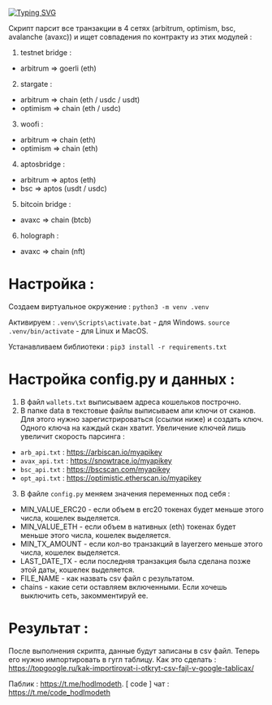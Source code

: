 [![Typing SVG](https://readme-typing-svg.herokuapp.com?color=%2336BCF7&lines=LayerZero+:+tx_checker)](https://git.io/typing-svg)

Скрипт парсит все транзакции в 4 сетях (arbitrum, optimism, bsc, avalanche (avaxc)) и ищет совпадения по контракту из этих модулей :

1. testnet bridge : 
- arbitrum => goerli (eth) 
2. stargate : 
- arbitrum => chain (eth / usdc / usdt)
- optimism => chain (eth / usdc)
3. woofi :
- arbitrum => chain (eth)
- optimism => chain (eth)
4. aptosbridge :
- arbitrum => aptos (eth)
- bsc => aptos (usdt / usdc)
5. bitcoin bridge :
- avaxc => chain (btcb)
6. holograph :
- avaxc => chain (nft)

# Настройка :

Создаем виртуальное окружение :
`python3 -m venv .venv`

Активируем :
`.venv\Scripts\activate.bat` - для Windows.
`source .venv/bin/activate` - для Linux и MacOS.

Устанавливаем библиотеки :
`pip3 install -r requirements.txt`

# Настройка config.py и данных :
1. В файл `wallets.txt` выписываем адреса кошельков построчно.
2. В папке data в текстовые файлы выписываем апи ключи от сканов. Для этого нужно зарегистрироваться (ссылки ниже) и создать ключ. Одного ключа на каждый скан хватит. Увеличение ключей лишь увеличит скорость парсинга :
- `arb_api.txt` : https://arbiscan.io/myapikey
- `avax_api.txt` : https://snowtrace.io/myapikey
- `bsc_api.txt` : https://bscscan.com/myapikey
- `opt_api.txt` : https://optimistic.etherscan.io/myapikey
3. В файле `config.py` меняем значения переменных под себя :
- MIN_VALUE_ERC20 - если объем в erc20 токенах будет меньше этого числа, кошелек выделяется.
- MIN_VALUE_ETH - если объем в нативных (eth) токенах будет меньше этого числа, кошелек выделяется.
- MIN_TX_AMOUNT - если кол-во транзакций в layerzero меньше этого числа, кошелек выделяется.
- LAST_DATE_TX - если последняя транзакция была сделана позже этой даты, кошелек выделяется. 
- FILE_NAME - как назвать csv файл с результатом.
- chains - какие сети оставляем включенными. Если хочешь выключить сеть, закомментируй ее.

# Результат :
После выполнения скрипта, данные будут записаны в csv файл. Теперь его нужно импортировать в гугл таблицу. Как это сделать : https://topgoogle.ru/kak-importirovat-i-otkryt-csv-fajl-v-google-tablicax/

Паблик : https://t.me/hodlmodeth. [ code ] чат : https://t.me/code_hodlmodeth

